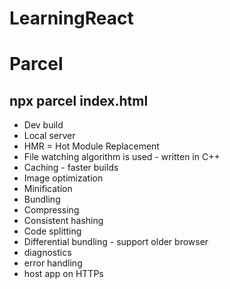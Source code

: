 # LearningReact

# Parcel
## npx parcel index.html
- Dev build
- Local server
- HMR = Hot Module Replacement
- File watching algorithm is used - written in C++
- Caching - faster builds
- Image optimization
- Minification
- Bundling
- Compressing
- Consistent hashing
- Code splitting
- Differential bundling - support older browser
- diagnostics
- error handling
- host app on HTTPs
